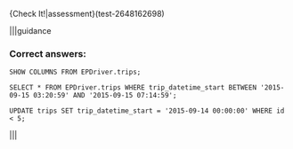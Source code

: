{Check It!|assessment}(test-2648162698)


|||guidance
### Correct answers:

`SHOW COLUMNS FROM EPDriver.trips;`

`SELECT * FROM EPDriver.trips WHERE trip_datetime_start BETWEEN '2015-09-15 03:20:59' AND '2015-09-15 07:14:59';`

`UPDATE trips SET trip_datetime_start = '2015-09-14 00:00:00' WHERE id < 5;`

|||
